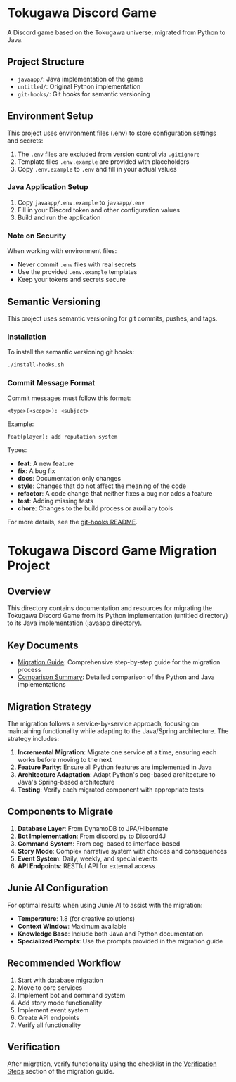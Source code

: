 # Tokugawa Discord Game

A Discord game based on the Tokugawa universe, migrated from Python to Java.

## Project Structure

- `javaapp/`: Java implementation of the game
- `untitled/`: Original Python implementation
- `git-hooks/`: Git hooks for semantic versioning

## Environment Setup

This project uses environment files (.env) to store configuration settings and secrets:

1. The `.env` files are excluded from version control via `.gitignore`
2. Template files `.env.example` are provided with placeholders
3. Copy `.env.example` to `.env` and fill in your actual values

### Java Application Setup

1. Copy `javaapp/.env.example` to `javaapp/.env`
2. Fill in your Discord token and other configuration values
3. Build and run the application

### Note on Security

When working with environment files:
- Never commit `.env` files with real secrets
- Use the provided `.env.example` templates
- Keep your tokens and secrets secure

## Semantic Versioning

This project uses semantic versioning for git commits, pushes, and tags.

### Installation

To install the semantic versioning git hooks:

```bash
./install-hooks.sh
```

### Commit Message Format

Commit messages must follow this format:

```
<type>(<scope>): <subject>
```

Example:
```
feat(player): add reputation system
```

Types:
- **feat**: A new feature
- **fix**: A bug fix
- **docs**: Documentation only changes
- **style**: Changes that do not affect the meaning of the code
- **refactor**: A code change that neither fixes a bug nor adds a feature
- **test**: Adding missing tests
- **chore**: Changes to the build process or auxiliary tools

For more details, see the [git-hooks README](git-hooks/README.md).

# Tokugawa Discord Game Migration Project

## Overview

This directory contains documentation and resources for migrating the Tokugawa Discord Game from its Python implementation (untitled directory) to its Java implementation (javaapp directory).

## Key Documents

- [Migration Guide](migration_guide.md): Comprehensive step-by-step guide for the migration process
- [Comparison Summary](../../comparison_summary.md): Detailed comparison of the Python and Java implementations

## Migration Strategy

The migration follows a service-by-service approach, focusing on maintaining functionality while adapting to the Java/Spring architecture. The strategy includes:

1. **Incremental Migration**: Migrate one service at a time, ensuring each works before moving to the next
2. **Feature Parity**: Ensure all Python features are implemented in Java
3. **Architecture Adaptation**: Adapt Python's cog-based architecture to Java's Spring-based architecture
4. **Testing**: Verify each migrated component with appropriate tests

## Components to Migrate

1. **Database Layer**: From DynamoDB to JPA/Hibernate
2. **Bot Implementation**: From discord.py to Discord4J
3. **Command System**: From cog-based to interface-based
4. **Story Mode**: Complex narrative system with choices and consequences
5. **Event System**: Daily, weekly, and special events
6. **API Endpoints**: RESTful API for external access

## Junie AI Configuration

For optimal results when using Junie AI to assist with the migration:

- **Temperature**: 1.8 (for creative solutions)
- **Context Window**: Maximum available
- **Knowledge Base**: Include both Java and Python documentation
- **Specialized Prompts**: Use the prompts provided in the migration guide

## Recommended Workflow

1. Start with database migration
2. Move to core services
3. Implement bot and command system
4. Add story mode functionality
5. Implement event system
6. Create API endpoints
7. Verify all functionality

## Verification

After migration, verify functionality using the checklist in the [Verification Steps](migration_guide.md#verification-steps) section of the migration guide.
